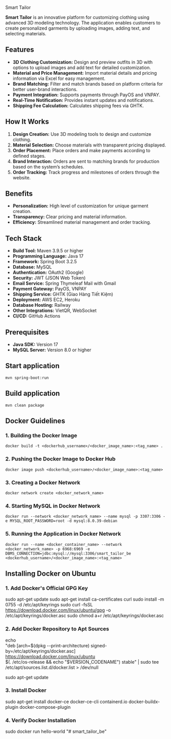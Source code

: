 Smart Tailor

**Smart Tailor** is an innovative platform for customizing clothing using advanced 3D modeling technology. The application enables customers to create personalized garments by uploading images, adding text, and selecting materials.

## Features

- **3D Clothing Customization:** Design and preview outfits in 3D with options to upload images and add text for detailed customization.
- **Material and Price Management:** Import material details and pricing information via Excel for easy management.
- **Brand Matching:** Filter and match brands based on platform criteria for better user-brand interactions.
- **Payment Integration:** Supports payments through PayOS and VNPAY.
- **Real-Time Notification:** Provides instant updates and notifications.
- **Shipping Fee Calculation:** Calculates shipping fees via GHTK.

## How It Works

1. **Design Creation:** Use 3D modeling tools to design and customize clothing.
2. **Material Selection:** Choose materials with transparent pricing displayed.
3. **Order Placement:** Place orders and make payments according to defined stages.
4. **Brand Interaction:** Orders are sent to matching brands for production based on the system’s schedules.
5. **Order Tracking:** Track progress and milestones of orders through the website.

## Benefits

- **Personalization:** High level of customization for unique garment creation.
- **Transparency:** Clear pricing and material information.
- **Efficiency:** Streamlined material management and order tracking.

## Tech Stack

- **Build Tool:** Maven 3.9.5 or higher
- **Programming Language:** Java 17
- **Framework:** Spring Boot 3.2.5
- **Database:** MySQL
- **Authentication:** OAuth2 (Google)
- **Security:** JWT (JSON Web Token)
- **Email Service:** Spring Thymeleaf Mail with Gmail
- **Payment Gateway:** PayOS, VNPAY
- **Shipping Service:** GHTK (Giao Hàng Tiết Kiệm)
- **Deployment:** AWS EC2, Heroku
- **Database Hosting:** Railway
- **Other Integrations:** VietQR, WebSocket
- **CI/CD:** GitHub Actions

## Prerequisites

- **Java SDK:** Version 17
- **MySQL Server:** Version 8.0 or higher

## Start application
`mvn spring-boot:run`

## Build application
`mvn clean package`

## Docker Guidelines
### 1. Building the Docker Image
`docker build -t <dockerhub_username>/<docker_image_name>:<tag_name> .`

### 2. Pushing the Docker Image to Docker Hub
`docker image push <dockerhub_username>/<docker_image_name>:<tag_name>`

### 3. Creating a Docker Network
`docker network create <docker_network_name>`

### 4. Starting MySQL in Docker Network
`docker run --network <docker_network_name> --name mysql -p 3307:3306 -e MYSQL_ROOT_PASSWORD=root -d mysql:8.0.39-debian`

### 5. Running the Application in Docker Network
`docker run --name <docker_container_name> --network <docker_network_name> -p 6968:6969 -e DBMS_CONNECTION=jdbc:mysql://mysql:3306/smart_tailor_be <dockerhub_username>/<docker_image_name>:<tag_name>`

## Installing Docker on Ubuntu

### 1. Add Docker's Official GPG Key
sudo apt-get update
sudo apt-get install ca-certificates curl
sudo install -m 0755 -d /etc/apt/keyrings
sudo curl -fsSL https://download.docker.com/linux/ubuntu/gpg -o /etc/apt/keyrings/docker.asc
sudo chmod a+r /etc/apt/keyrings/docker.asc

### 2. Add Docker Repository to Apt Sources
echo \
"deb [arch=$(dpkg --print-architecture) signed-by=/etc/apt/keyrings/docker.asc] https://download.docker.com/linux/ubuntu \
$(. /etc/os-release && echo "$VERSION_CODENAME") stable" | sudo tee /etc/apt/sources.list.d/docker.list > /dev/null

sudo apt-get update

### 3. Install Docker
sudo apt-get install docker-ce docker-ce-cli containerd.io docker-buildx-plugin docker-compose-plugin

### 4. Verify Docker Installation
sudo docker run hello-world
"# smart_tailor_be" 
